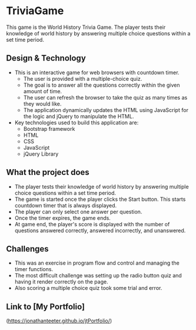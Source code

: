 # TriviaGame 
This game is the World History Trivia Game.  The player tests their knowledge of world history by answering multiple choice questions within a set time period.

## Design & Technology
* This is an interactive game for web browsers with countdown timer.
    * The user is provided with a multiple-choice quiz.
    * The goal is to answer all the questions correctly within the given amount of time.
    * The user can refresh the browser to take the quiz as many times as they would like.
    * The application dynamically updates the HTML using JavaScript for the logic and jQuery to manipulate the HTML.
* Key technologies used to build this application are:
    * Bootstrap framework
    * HTML
    * CSS
    * JavaScript
    * jQuery Library

## What the project does
* The player tests their knowledge of world history by answering multiple choice questions within a set time period. 
* The game is started once the player clicks the Start button.  This starts countdown timer that is always displayed.
* The player can only select one answer per question. 
* Once the timer expires, the game ends.
* At game end, the player's score is displayed with the number of questions answered correctly, answered incorrectly, and unanswered.

## Challenges
* This was an exercise in program flow and control and managing the timer functions.
* The most difficult challenge was setting up the radio button quiz and having it render correctly on the page.
* Also scoring a multiple choice quiz took some trial and error.

## Link to [My Portfolio] 
(https://jonathanteeter.github.io/jtPortfolio/)



